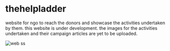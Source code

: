 # thehelpladder
website for ngo to reach the donors and showcase the activities undertaken by them.
this website is under development.
the images for the activities undertaken and their campaign articles are yet to be uploaded.

![web ss](https://user-images.githubusercontent.com/73280965/206442815-c0c5b312-2af6-4345-acf2-c7fd2841c5fe.png)
